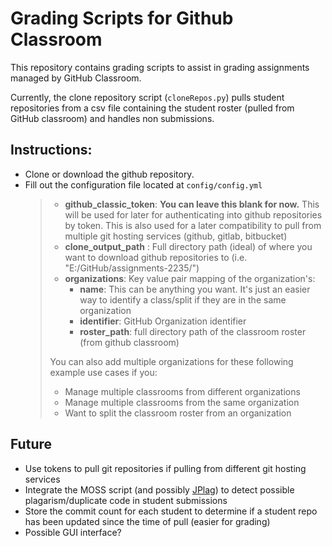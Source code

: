 # Grading Scripts for Github Classroom
This repository contains grading scripts to assist in grading assignments managed by GitHub Classroom. 

Currently, the clone repository script (`cloneRepos.py`) pulls student repositories from a csv file containing the student roster (pulled from GitHub classroom) and handles non submissions.

## Instructions:
- Clone or download the github repository.
- Fill out the configuration file located at `config/config.yml`
    > - **github_classic_token**: **You can leave this blank for now.**
    This will be used for later for authenticating into github repositories by token. This is also used for a later compatibility to pull from multiple git hosting services (github, gitlab, bitbucket)
    > - **clone_output_path** : Full directory path (ideal) of where you want to download github repositories to (i.e. "E:/GitHub/assignments-2235/")
    > - **organizations**: Key value pair mapping of the organization's:
    >   - **name**: This can be anything you want. It's just an easier way to identify a class/split if they are in the same organization 
    >   - **identifier**: GitHub Organization identifier
    >   - **roster_path**: full directory path of the classroom roster (from github classroom)
    >
    > You can also add multiple organizations for these following example use cases if you:
    > - Manage multiple classrooms from different organizations
    > - Manage multiple classrooms from the same organization
    > - Want to split the classroom roster from an organization

## Future
- Use tokens to pull git repositories if pulling from different git hosting services
- Integrate the MOSS script (and possibly [JPlag](https://github.com/jplag/JPlag)) to detect possible plagarism/duplicate code in student submissions
- Store the commit count for each student to determine if a student repo has been updated since the time of pull (easier for grading)
- Possible GUI interface?